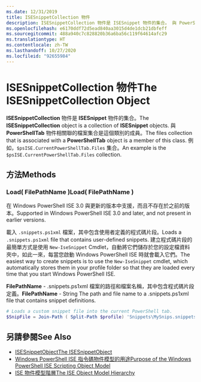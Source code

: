 ```yaml
---
ms.date: 12/31/2019
title: ISESnippetCollection 物件
description: ISESnippetCollection 物件是 ISESnippet 物件的集合。 與 PowerShellTab 物件相關聯的檔案集合是這個類別的成員。
ms.openlocfilehash: e6170ddf72d5ead840aa3015d4de1dcb21dbfeff
ms.sourcegitcommit: 488a940c7c828820b36a6ba56c119f64614afc29
ms.translationtype: HT
ms.contentlocale: zh-TW
ms.lasthandoff: 10/27/2020
ms.locfileid: "92655984"
---
```

# <a name="the-isesnippetcollection-object"></a><span data-ttu-id="03040-104">ISESnippetCollection 物件</span><span class="sxs-lookup"><span data-stu-id="03040-104">The ISESnippetCollection Object</span></span>

<span data-ttu-id="03040-105">**ISESnippetCollection** 物件是 **ISESnippet** 物件的集合。</span><span class="sxs-lookup"><span data-stu-id="03040-105">The **ISESnippetCollection** object is a collection of **ISESnippet** objects.</span></span> <span data-ttu-id="03040-106">與 **PowerShellTab** 物件相關聯的檔案集合是這個類別的成員。</span><span class="sxs-lookup"><span data-stu-id="03040-106">The files collection that is associated with a **PowerShellTab** object is a member of this class.</span></span> <span data-ttu-id="03040-107">例如，`$psISE.CurrentPowerShellTab.Files` 集合。</span><span class="sxs-lookup"><span data-stu-id="03040-107">An example is the `$psISE.CurrentPowerShellTab.Files` collection.</span></span>

## <a name="methods"></a><span data-ttu-id="03040-108">方法</span><span class="sxs-lookup"><span data-stu-id="03040-108">Methods</span></span>

### <a name="load-filepathname-"></a><span data-ttu-id="03040-109">Load\( FilePathName \)</span><span class="sxs-lookup"><span data-stu-id="03040-109">Load\( FilePathName \)</span></span>

<span data-ttu-id="03040-110">在 Windows PowerShell ISE 3.0 與更新的版本中支援，而且不存在於之前的版本。</span><span class="sxs-lookup"><span data-stu-id="03040-110">Supported in Windows PowerShell ISE 3.0 and later, and not present in earlier versions.</span></span>

<span data-ttu-id="03040-111">載入 `.snippets.ps1xml` 檔案，其中包含使用者定義的程式碼片段。</span><span class="sxs-lookup"><span data-stu-id="03040-111">Loads a `.snippets.ps1xml` file that contains user-defined snippets.</span></span> <span data-ttu-id="03040-112">建立程式碼片段的最簡單方式是使用 `New-IseSnippet` Cmdlet，自動將它們儲存於您的設定檔資料夾中，如此一來，每當您啟動 Windows PowerShell ISE 時就會載入它們。</span><span class="sxs-lookup"><span data-stu-id="03040-112">The easiest way to create snippets is to use the `New-IseSnippet` cmdlet, which automatically stores them in your profile folder so that they are loaded every time that you start Windows PowerShell ISE.</span></span>

<span data-ttu-id="03040-113">**FilePathName** - .snippets.ps1xml 檔案的路徑和檔案名稱，其中包含程式碼片段定義。</span><span class="sxs-lookup"><span data-stu-id="03040-113">**FilePathName** - String The path and file name to a .snippets.ps1xml file that contains snippet definitions.</span></span>

```powershell
# Loads a custom snippet file into the current PowerShell tab.
$SnipFile = Join-Path ( Split-Path $profile) 'Snippets\MySnips.snippets.ps1xml' $psISE.CurrentPowerShellTab.Snippets.Add($SnipPath)
```

## <a name="see-also"></a><span data-ttu-id="03040-114">另請參閱</span><span class="sxs-lookup"><span data-stu-id="03040-114">See Also</span></span>

- [<span data-ttu-id="03040-115">ISESnippetObject</span><span class="sxs-lookup"><span data-stu-id="03040-115">The ISESnippetObject</span></span>](The-ISESnippetObject.md)
- [<span data-ttu-id="03040-116">Windows PowerShell ISE 指令碼物件模型的用途</span><span class="sxs-lookup"><span data-stu-id="03040-116">Purpose of the Windows PowerShell ISE Scripting Object Model</span></span>](Purpose-of-the-Windows-PowerShell-ISE-Scripting-Object-Model.md)
- [<span data-ttu-id="03040-117">ISE 物件模型階層</span><span class="sxs-lookup"><span data-stu-id="03040-117">The ISE Object Model Hierarchy</span></span>](The-ISE-Object-Model-Hierarchy.md)
